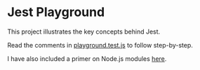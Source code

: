 # Jest Playground

This project illustrates the key concepts behind Jest.

Read the comments in [playground.test.js](src/playground.test.js) to
follow step-by-step.

I have also included a primer on Node.js modules [here](nodejs-modules.md).
